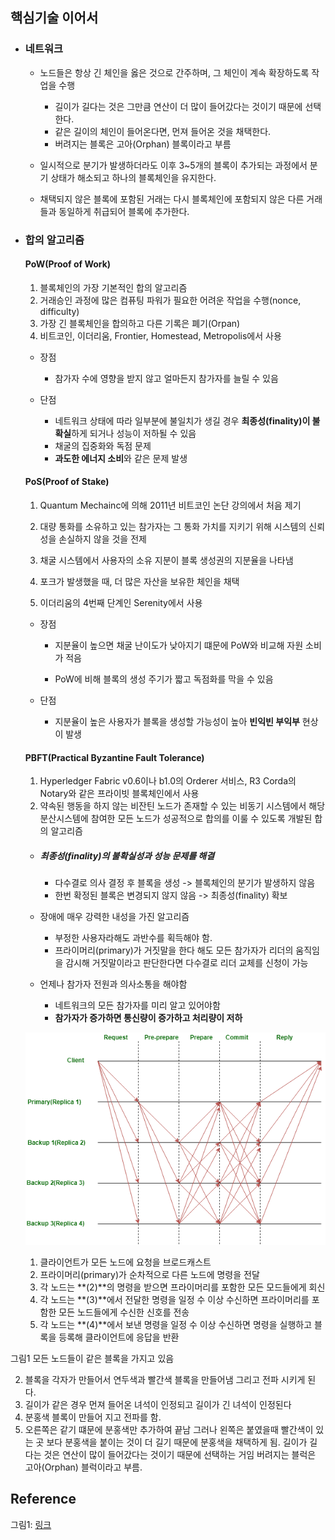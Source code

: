 ## 핵심기술 이어서

* ### 네트워크

  * 노드들은 항상 긴 체인을 옳은 것으로 간주하며, 그 체인이 계속 확장하도록 작업을 수행

    * 길이가 길다는 것은 그만큼 연산이 더 많이 들어갔다는 것이기 때문에 선택한다.
    * 같은 길이의 체인이 들어온다면, 먼져 들어온 것을 채택한다.
    * 버려지는 블록은 고아(Orphan) 블록이라고 부름

  * 일시적으로 분기가 발생하더라도 이후 3~5개의 블록이 추가되는 과정에서 분기 상태가 해소되고 하나의 블록체인을 유지한다.

  * 채택되지 않은 블록에 포함된 거래는 다시 블록체인에 포함되지 않은 다른 거래들과 동일하게 취급되어 블록에 추가한다.

    

* ### 합의 알고리즘

  #### PoW(Proof of Work)

  1. 블록체인의 가장 기본적인 합의 알고리즘
  2. 거래승인 과정에 많은 컴퓨팅 파워가 필요한 어려운 작업을 수행(nonce, difficulty)
  3. 가장 긴 블록체인을 합의하고 다른 기록은 폐기(Orpan)
  4. 비트코인, 이더리움, Frontier, Homestead, Metropolis에서 사용
     

  * 장점
    * 참가자 수에 영향을 받지 않고 얼마든지 참가자를 늘릴 수 있음
      
  * 단점
    * 네트워크 상태에 따라 일부분에 불일치가 생길 경우 **최종성(finality)이 불확실**하게 되거나 성능이 저하될 수 있음
    * 채굴의 집중화와 독점 문제
    * **과도한 에너지 소비**와 같은 문제 발생

  

  #### PoS(Proof of Stake)

  1. Quantum Mechainc에 의해 2011년 비트코인 논단 강의에서 처음 제기

  2. 대량 통화를 소유하고 있는 참가자는 그 통화 가치를 지키기 위해 시스템의 신뢰성을 손실하지 않을 것을 전제

  3. 채굴 시스템에서 사용자의 소유 지분이 블록 생성권의 지분율을 나타냄

  4. 포크가 발생했을 때, 더 많은 자산을 보유한 체인을 채택

  5. 이더리움의 4번째 단계인 Serenity에서 사용

     

  * 장점

    * 지분율이 높으면 채굴 난이도가 낮아지기 떄문에 PoW와 비교해 자원 소비가 적음

    * PoW에 비해 블록의 생성 주기가 짧고 독점화를 막을 수 있음

      

  * 단점

    * 지분율이 높은 사용자가 블록을 생성할 가능성이 높아 **빈익빈 부익부** 현상이 발생

      

  #### PBFT(Practical Byzantine Fault Tolerance)

  1. Hyperledger Fabric v0.6이나 b1.0의 Orderer 서비스, R3 Corda의 Notary와 같은 프라이빗 블록체인에서 사용
  2. 약속된 행동을 하지 않는 비잔틴 노드가 존재할 수 있는 비동기 시스템에서 해당 분산시스템에  참여한 모든 노드가 성공적으로 합의를 이룰 수 있도록 개발된 합의 알고리즘

  

  * ##### 최종성(finality)의 불확실성과 성능 문제를 해결

    * 다수결로 의사 결정 후 블록을 생성 -> 블록체인의 분기가 발생하지 않음
    * 한번 확정된 블록은 변경되지 않지 않음 -> 최종성(finality) 확보
      

  * 장애에 매우 강력한 내성을 가진 알고리즘

    * 부정한 사용자라해도 과반수를 획득해야 함.
    * 프라이머리(primary)가 거짓말을 한다 해도 모든 참가자가 리더의 움직임을 감시해 거짓말이라고 판단한다면 다수결로 리더 교체를 신청이 가능

  * 언제나 참가자 전원과 의사소통을 해야함

    * 네트워크의 모든 참가자를 미리 알고 있어야함
    * **참가자가 증가하면 통신량이 증가하고 처리량이 저하**

  

  ![PBFT](./image/PBFT.png)

  1. 클라이언트가 모든 노드에 요청을 브로드캐스트
  2. 프라이머리(primary)가 순차적으로 다른 노드에 명령을 전달
  3. 각 노드는 **(2)**의 명령을 받으면 프라이머리를 포함한 모든 모드들에게 회신
  4. 각 노드는 **(3)**에서 전달한 명령을 일정 수 이상 수신하면 프라이머리를 포함한 모든 노드들에게 수신한 신호를 전송
  5. 각 노드는 **(4)**에서 보낸 명령을 일정 수 이상 수신하면 명령을 실행하고 블록을 등록해 클라이언트에 응답을 반환

  

그림1 모든 노드들이 같은 블록을 가지고 있음

2. 블록을 각자가 만들어서 연두색과 빨간색 블록을 만들어냄 그리고 전파 시키게 된다.
3. 길이가 같은 경우 먼져 들어온 녀석이 인정되고 길이가 긴 녀석이 인정된다
4. 분홍색 블록이 만들어 지고 전파를 함.
5. 오른쪽은 같기 떄문에 분홍색만 추가하여 끝남
   그러나 왼쪽은 붙였을때 빨간색이 있는 곳 보다 분홍색을 붙이는 것이 더 길기 때문에 분홍색을 채택하게 됨.
   길이가 길다는 것은 연산이 많이 들어갔다는 것이기 때문에 선택하는 거임
   버려지는 블럭은 고아(Orphan) 블럭이라고 부름.



## Reference

그림1: [링크](https://www.geeksforgeeks.org/practical-byzantine-fault-tolerancepbft/)